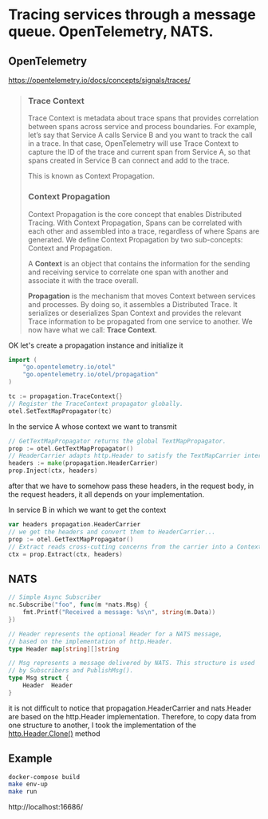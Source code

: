# Tracing services through a message queue. OpenTelemetry, NATS.

## OpenTelemetry
https://opentelemetry.io/docs/concepts/signals/traces/

> ### Trace Context
> Trace Context is metadata about trace spans that provides correlation between spans across service and process boundaries. For example, let’s say that Service A calls Service B and you want to track the call in a trace. In that case, OpenTelemetry will use Trace Context to capture the ID of the trace and current span from Service A, so that spans created in Service B can connect and add to the trace.
>
> This is known as Context Propagation.
>
> ### Context Propagation
> Context Propagation is the core concept that enables Distributed Tracing. With Context Propagation, Spans can be correlated with each other and assembled into a trace, regardless of where Spans are generated. We define Context Propagation by two sub-concepts: Context and Propagation.
> 
> A **Context** is an object that contains the information for the sending and receiving service to correlate one span with another and associate it with the trace overall.
> 
> **Propagation** is the mechanism that moves Context between services and processes. By doing so, it assembles a Distributed Trace. It serializes or deserializes Span Context and provides the relevant Trace information to be propagated from one service to another. We now have what we call: **Trace Context**.

OK let's create a propagation instance and initialize it
```go
import (
	"go.opentelemetry.io/otel"
	"go.opentelemetry.io/otel/propagation"
)

tc := propagation.TraceContext{}
// Register the TraceContext propagator globally.
otel.SetTextMapPropagator(tc)
```

In the service A whose context we want to transmit
```go
// GetTextMapPropagator returns the global TextMapPropagator.
prop := otel.GetTextMapPropagator()
// HeaderCarrier adapts http.Header to satisfy the TextMapCarrier interface.
headers := make(propagation.HeaderCarrier)
prop.Inject(ctx, headers)
```
after that we have to somehow pass these headers, in the request body, in the request headers, it all depends on your implementation.

In service B in which we want to get the context
```go
var headers propagation.HeaderCarrier
// we get the headers and convert them to HeaderCarrier...
prop := otel.GetTextMapPropagator()
// Extract reads cross-cutting concerns from the carrier into a Context.
ctx = prop.Extract(ctx, headers)
```

## NATS
```go
// Simple Async Subscriber
nc.Subscribe("foo", func(m *nats.Msg) {
    fmt.Printf("Received a message: %s\n", string(m.Data))
})

// Header represents the optional Header for a NATS message,
// based on the implementation of http.Header.
type Header map[string][]string

// Msg represents a message delivered by NATS. This structure is used
// by Subscribers and PublishMsg().
type Msg struct {
	Header  Header
}
```
it is not difficult to notice that propagation.HeaderCarrier and nats.Header are based on the http.Header implementation.
Therefore, to copy data from one structure to another, I took the implementation of the [http.Header.Clone()](https://cs.opensource.google/go/go/+/refs/tags/go1.19.4:src/net/http/header.go;l=94) method

## Example
```BASH
docker-compose build
make env-up
make run
```

http://localhost:16686/
